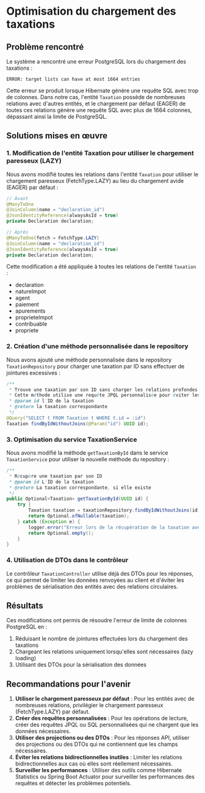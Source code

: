 # Optimisation du chargement des taxations

## Problème rencontré

Le système a rencontré une erreur PostgreSQL lors du chargement des taxations :

```
ERROR: target lists can have at most 1664 entries
```

Cette erreur se produit lorsque Hibernate génère une requête SQL avec trop de colonnes. Dans notre cas, l'entité `Taxation` possède de nombreuses relations avec d'autres entités, et le chargement par défaut (EAGER) de toutes ces relations génère une requête SQL avec plus de 1664 colonnes, dépassant ainsi la limite de PostgreSQL.

## Solutions mises en œuvre

### 1. Modification de l'entité Taxation pour utiliser le chargement paresseux (LAZY)

Nous avons modifié toutes les relations dans l'entité `Taxation` pour utiliser le chargement paresseux (FetchType.LAZY) au lieu du chargement avide (EAGER) par défaut :

```java
// Avant
@ManyToOne
@JoinColumn(name = "declaration_id")
@JsonIdentityReference(alwaysAsId = true)
private Declaration declaration;

// Après
@ManyToOne(fetch = FetchType.LAZY)
@JoinColumn(name = "declaration_id")
@JsonIdentityReference(alwaysAsId = true)
private Declaration declaration;
```

Cette modification a été appliquée à toutes les relations de l'entité `Taxation` :
- declaration
- natureImpot
- agent
- paiement
- apurements
- proprieteImpot
- contribuable
- propriete

### 2. Création d'une méthode personnalisée dans le repository

Nous avons ajouté une méthode personnalisée dans le repository `TaxationRepository` pour charger une taxation par ID sans effectuer de jointures excessives :

```java
/**
 * Trouve une taxation par son ID sans charger les relations profondes
 * Cette méthode utilise une requête JPQL personnalisée pour éviter les jointures excessives
 * @param id l'ID de la taxation
 * @return la taxation correspondante
 */
@Query("SELECT t FROM Taxation t WHERE t.id = :id")
Taxation findByIdWithoutJoins(@Param("id") UUID id);
```

### 3. Optimisation du service TaxationService

Nous avons modifié la méthode `getTaxationById` dans le service `TaxationService` pour utiliser la nouvelle méthode du repository :

```java
/**
 * Récupère une taxation par son ID
 * @param id L'ID de la taxation
 * @return La taxation correspondante, si elle existe
 */
public Optional<Taxation> getTaxationById(UUID id) {
    try {
        Taxation taxation = taxationRepository.findByIdWithoutJoins(id);
        return Optional.ofNullable(taxation);
    } catch (Exception e) {
        logger.error("Erreur lors de la récupération de la taxation avec l'ID: {}", id, e);
        return Optional.empty();
    }
}
```

### 4. Utilisation de DTOs dans le contrôleur

Le contrôleur `TaxationController` utilise déjà des DTOs pour les réponses, ce qui permet de limiter les données renvoyées au client et d'éviter les problèmes de sérialisation des entités avec des relations circulaires.

## Résultats

Ces modifications ont permis de résoudre l'erreur de limite de colonnes PostgreSQL en :
1. Réduisant le nombre de jointures effectuées lors du chargement des taxations
2. Chargeant les relations uniquement lorsqu'elles sont nécessaires (lazy loading)
3. Utilisant des DTOs pour la sérialisation des données

## Recommandations pour l'avenir

1. **Utiliser le chargement paresseux par défaut** : Pour les entités avec de nombreuses relations, privilégier le chargement paresseux (FetchType.LAZY) par défaut.
2. **Créer des requêtes personnalisées** : Pour les opérations de lecture, créer des requêtes JPQL ou SQL personnalisées qui ne chargent que les données nécessaires.
3. **Utiliser des projections ou des DTOs** : Pour les réponses API, utiliser des projections ou des DTOs qui ne contiennent que les champs nécessaires.
4. **Éviter les relations bidirectionnelles inutiles** : Limiter les relations bidirectionnelles aux cas où elles sont réellement nécessaires.
5. **Surveiller les performances** : Utiliser des outils comme Hibernate Statistics ou Spring Boot Actuator pour surveiller les performances des requêtes et détecter les problèmes potentiels.
